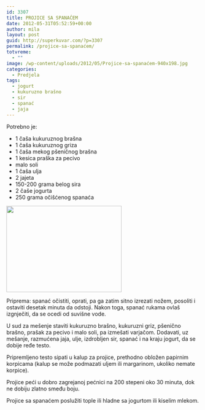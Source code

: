 ```yaml
---
id: 3307
title: PROJICE SA SPANAĆEM
date: 2012-05-31T05:52:59+00:00
author: mila
layout: post
guid: http://superkuvar.com/?p=3307
permalink: /projice-sa-spanaćem/
totvreme:
  - ""
image: /wp-content/uploads/2012/05/Projice-sa-spanaćem-940x198.jpg
categories:
  - Predjela
tags:
  - jogurt
  - kukuruzno brašno
  - sir
  - spanać
  - jaja
---
```

Potrebno je:

  * 1 čaša kukuruznog brašna
  * 1 čaša kukuruznog griza
  * 1 čaša mekog pšeničnog brašna
  * 1 kesica praška za pecivo
  * malo soli
  * 1 čaša ulja
  * 2 jajeta
  * 150-200 grama belog sira
  * 2 čaše jogurta
  * 250 grama očišćenog spanaća

<img class="alignnone size-medium wp-image-3308" title="Projice sa spanaćem" src="/wp-content/uploads/2012/05/Projice-sa-spanaćem-300x225.jpg" alt="" width="300" height="225" /> 

Priprema: spanać očistiti, oprati, pa ga zatim sitno izrezati nožem, posoliti i ostaviti desetak minuta da odstoji. Nakon toga, spanać rukama ovlaš izgnječiti, da se ocedi od suvišne vode.

U sud za mešenje staviti kukuruzno brašno, kukuruzni griz, pšenično brašno, prašak za pecivo i malo soli, pa izmešati varjačom. Dodavati, uz mešanje, razmućena jaja, ulje, izdrobljen sir, spanać i na kraju jogurt, da se dobije ređe testo.

Pripremljeno testo sipati u kalup za projice, prethodno obložen papirnim korpicama (kalup se može podmazati uljem ili margarinom, ukoliko nemate korpice).

Projice peći u dobro zagrejanoj pećnici na 200 stepeni oko 30 minuta, dok ne dobiju zlatno smeđu boju.

Projice sa spanaćem poslužiti tople ili hladne sa jogurtom ili kiselim mlekom.